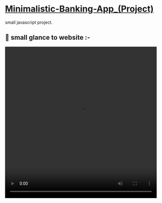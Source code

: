 # [Minimalistic-Banking-App_(Project)](https://noorali-180.github.io/The_Banking_Website/)

small javascript project.

## 🚀 small glance to website :-

<video width="500" height="500" controls>
  <source src="video.wmv" type="video/wmv">
</video>
